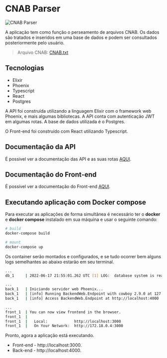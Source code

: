# CNAB Parser

![CNAB Parser](./assets/preview.gif)

A aplicação tem como função o perseamento de arquivos CNAB.
Os dados são tratados e inseridos em uma base de dados 
e podem ser consultados posteriormente pelo usuário.

> Arquivo CNAB: [CNAB.txt](./CNAB.txt)

## Tecnologias

- Elixir
- Phoenix
- Typescript
- React
- Postgres

A API foi construída utilizando a linguagem Elixir com o 
framework web Phoenix, e mais algumas bibliotecas. A API 
conta com autenticação JWT em algumas rotas. 
A base de dados utilizada é o Postgres.


O Front-end foi construído com React utilizando Typescript.

## Documentação da API

É possivel ver a documentação das API e as suas rotas [AQUI](./backend/README.md).

## Documentação do Front-end

É possivel ver a documentação do Front-end [AQUI](./frontend/README.md).

## Executando aplicação com Docker compose
Para executar as aplicações de forma simultânea é necessário 
ter o **docker** e **docker compose** instalado em sua máquina
e usar o seguinte comando:

```bash
# build
docker-compose build

# mount
docker-compose up
```
Os container serão montados e configurados, e se tudo ocorrer bem
alguns logs semelhantes ao abaixo estarão em seu terminal.

```bash
...
db_1     | 2022-06-17 21:55:01.262 UTC [1] LOG:  database system is ready to accept connections

...
back_1   | Iniciando servidor web Phoenix...
back_1   | [info] Running BackendWeb.Endpoint with cowboy 2.9.0 at 127.0.0.1:4000 (http)
back_1   | [info] Access BackendWeb.Endpoint at http://localhost:4000

...
front_1  | You can now view frontend in the browser.
front_1  | 
front_1  |   Local:            http://localhost:3000
front_1  |   On Your Network:  http://172.18.0.4:3000

```

Pronto, agora a aplicação está executando.
- Front-end - http://localhost:3000.
- Back-end - http://localhost:4000.